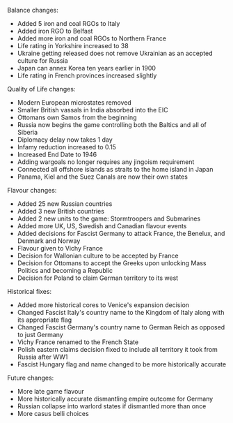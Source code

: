 Balance changes:

- Added 5 iron and coal RGOs to Italy
- Added iron RGO to Belfast
- Added more iron and coal RGOs to Northern France
- Life rating in Yorkshire increased to 38
- Ukraine getting released does not remove Ukrainian as an accepted culture for Russia
- Japan can annex Korea ten years earlier in 1900
- Life rating in French provinces increased slightly

Quality of Life changes:

- Modern European microstates removed
- Smaller British vassals in India absorbed into the EIC
- Ottomans own Samos from the beginning
- Russia now begins the game controlling both the Baltics and all of Siberia
- Diplomacy delay now takes 1 day
- Infamy reduction increased to 0.15
- Increased End Date to 1946
- Adding wargoals no longer requires any jingoism requirement
- Connected all offshore islands as straits to the home island in Japan
- Panama, Kiel and the Suez Canals are now their own states

Flavour changes:

- Added 25 new Russian countries
- Added 3 new British countries
- Added 2 new units to the game: Stormtroopers and Submarines
- Added more UK, US, Swedish and Canadian flavour events
- Added decisions for Fascist Germany to attack France, the Benelux, and Denmark and Norway
- Flavour given to Vichy France
- Decision for Wallonian culture to be accepted by France
- Decision for Ottomans to accept the Greeks upon unlocking Mass Politics and becoming a Republic
- Decision for Poland to claim German territory to its west

Historical fixes:

- Added more historical cores to Venice's expansion decision
- Changed Fascist Italy's country name to the Kingdom of Italy along with its appropriate flag
- Changed Fascist Germany's country name to German Reich as opposed to just Germany
- Vichy France renamed to the French State
- Polish eastern claims decision fixed to include all territory it took from Russia after WW1
- Fascist Hungary flag and name changed to be more historically accurate

Future changes:

- More late game flavour
- More historically accurate dismantling empire outcome for Germany
- Russian collapse into warlord states if dismantled more than once
- More casus belli choices